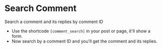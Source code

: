 # Search Comment #
Search a comment and its replies by comment ID

* Use the shortcode `[comment_search]` in your post or page, it'll show a form.
* Now search by a comment ID and you'll get the comment and its replies.
